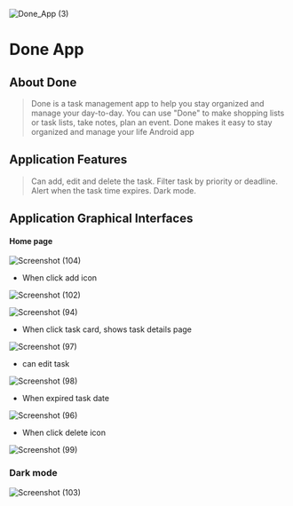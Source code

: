 ![Done_App (3)](https://user-images.githubusercontent.com/92260346/142728841-8949fbba-e233-4092-b000-eebc51bfde9d.jpg)
# Done App 



## About Done
> Done is a task management app to help you stay organized and manage 
your day-to-day. You can use "Done" to make shopping lists or task lists, 
take notes, plan an event. Done makes it easy to stay organized and manage your life
Android app 

## Application Features 
> Can add, edit and delete the task. 
> Filter task by priority or deadline. 
> Alert when the task time expires. 
> Dark mode.

## Application Graphical Interfaces
#### Home page

![Screenshot (104)](https://user-images.githubusercontent.com/92260346/142732067-e96901a9-3c6d-42d0-ac2f-27c2433b07bd.png)

- When click add icon

![Screenshot (102)](https://user-images.githubusercontent.com/92260346/142730644-77bda915-d6c9-4b0f-ad59-6672397097e1.png)


![Screenshot (94)](https://user-images.githubusercontent.com/92260346/142730268-9f0a8145-d4f8-4d65-ba9a-d73e5b13d7c8.png)


- When click task card, shows task details page

![Screenshot (97)](https://user-images.githubusercontent.com/92260346/142730379-55672324-89fc-4479-9d06-2d459b0834b0.png)

- can edit task

![Screenshot (98)](https://user-images.githubusercontent.com/92260346/142730369-1c9dc9d3-97e1-4046-bd95-d23ae274b570.png)

- When expired task date

![Screenshot (96)](https://user-images.githubusercontent.com/92260346/142730409-6c9cc4bd-cf1d-417e-a92c-6697cdc8b3a5.png)

- When click delete icon

![Screenshot (99)](https://user-images.githubusercontent.com/92260346/142730420-b6500f0f-affc-4ac1-aa79-8d2fb6120a00.png)

### Dark mode
![Screenshot (103)](https://user-images.githubusercontent.com/92260346/142730676-080399dc-5fc0-4017-bf1f-fc2685f5a56b.png)





